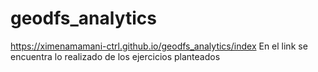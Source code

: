 # geodfs_analytics
https://ximenamamani-ctrl.github.io/geodfs_analytics/index
En el link se encuentra lo realizado de los ejercicios planteados 
